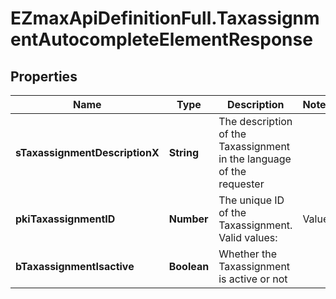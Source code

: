 # EZmaxApiDefinitionFull.TaxassignmentAutocompleteElementResponse

## Properties

Name | Type | Description | Notes
------------ | ------------- | ------------- | -------------
**sTaxassignmentDescriptionX** | **String** | The description of the Taxassignment  in the language of the requester | 
**pkiTaxassignmentID** | **Number** | The unique ID of the Taxassignment.  Valid values:  |Value|Description| |-|-| |1|No tax| |2|GST| |3|HST (ON)| |4|HST (NB)| |5|HST (NS)| |6|HST (NL)| |7|HST (PE)| |8|GST + QST (QC)| |9|GST + QST (QC) Non-Recoverable| |10|GST + PST (BC)| |11|GST + PST (SK)| |12|GST + RST (MB)| |13|GST + PST (BC) Non-Recoverable| |14|GST + PST (SK) Non-Recoverable| |15|GST + RST (MB) Non-Recoverable| | 
**bTaxassignmentIsactive** | **Boolean** | Whether the Taxassignment is active or not | 


